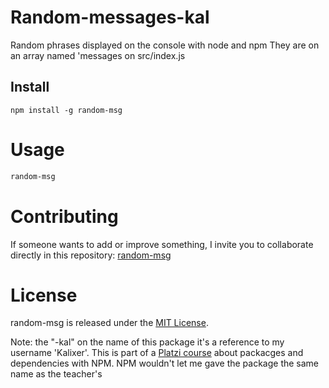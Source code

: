 # Random-messages-kal
Random phrases displayed on the console with node and npm
They are on an array named 'messages on src/index.js

## Install

```npm
npm install -g random-msg
```

# Usage

```bash
random-msg
```

# Contributing
If someone wants to add or improve something, I invite you to collaborate directly in this repository: [random-msg](https://github.com/platzi/npm-random-msg)

# License
random-msg is released under the [MIT License](https://opensource.org/licenses/MIT).


Note: the "-kal" on the name of this package it's a reference to my username 'Kalixer'. This is part of a [Platzi course](https://platzi.com/cursos/npm/) about packacges and dependencies with NPM. NPM wouldn't let me gave the package the same name as the teacher's